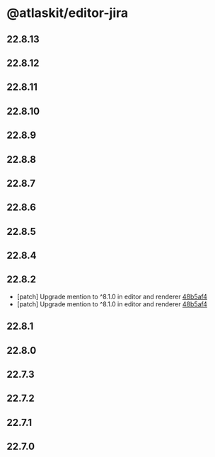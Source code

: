 # @atlaskit/editor-jira

## 22.8.13

## 22.8.12

## 22.8.11

## 22.8.10

## 22.8.9

## 22.8.8

## 22.8.7

## 22.8.6

## 22.8.5

## 22.8.4

## 22.8.2
- [patch] Upgrade mention to ^8.1.0 in editor and renderer [48b5af4](48b5af4)
- [patch] Upgrade mention to ^8.1.0 in editor and renderer [48b5af4](48b5af4)

## 22.8.1

## 22.8.0

## 22.7.3

## 22.7.2

## 22.7.1

## 22.7.0

